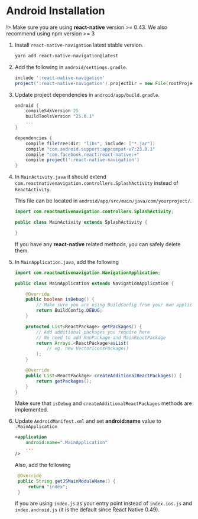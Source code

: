 # Android Installation

!> Make sure you are using **react-native** version >= 0.43. We also recommend using npm version >= 3

1. Install `react-native-navigation` latest stable version.

	```sh
	yarn add react-native-navigation@latest
	```

2. Add the following in `android/settings.gradle`.

	```groovy
	include ':react-native-navigation'
	project(':react-native-navigation').projectDir = new File(rootProject.projectDir, '../node_modules/react-native-navigation/android/app/')
	```

3. Update project dependencies in `android/app/build.gradle`.
	```groovy
	android {
		compileSdkVersion 25
		buildToolsVersion "25.0.1"
		...
	}

	dependencies {
		compile fileTree(dir: "libs", include: ["*.jar"])
		compile "com.android.support:appcompat-v7:23.0.1"
		compile "com.facebook.react:react-native:+"
		compile project(':react-native-navigation')
	}
	```

4. In `MainActivity.java` it should extend `com.reactnativenavigation.controllers.SplashActivity` instead of `ReactActivity`.

	This file can be located in `android/app/src/main/java/com/yourproject/`.

	```java
	import com.reactnativenavigation.controllers.SplashActivity;

	public class MainActivity extends SplashActivity {

	}
	```

	If you have any **react-native** related methods, you can safely delete them.

5. In `MainApplication.java`, add the following
	```java
	import com.reactnativenavigation.NavigationApplication;

	public class MainApplication extends NavigationApplication {

		@Override
		public boolean isDebug() {
			// Make sure you are using BuildConfig from your own application
			return BuildConfig.DEBUG;
		}

		protected List<ReactPackage> getPackages() {
			// Add additional packages you require here
			// No need to add RnnPackage and MainReactPackage
			return Arrays.<ReactPackage>asList(
				// eg. new VectorIconsPackage()
			);
		}

		@Override
		public List<ReactPackage> createAdditionalReactPackages() {
			return getPackages();
		}
	}
	```

	Make sure that `isDebug` and `createAdditionalReactPackages` methods are implemented.

6. Update `AndroidManifest.xml` and set **android:name** value to `.MainApplication`
	```xml
	<application
		android:name=".MainApplication"
		...
	/>
	```

   Also, add the following

   ```java
   	@Override
   	public String getJSMainModuleName() {
   		return "index";
   	}
   ```

   if you are using `index.js` as your entry point instead of `index.ios.js` and `index.android.js` (it is the default since React Native 0.49).

